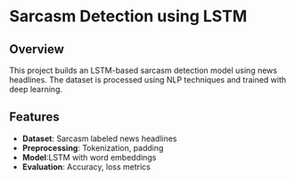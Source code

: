 # Sarcasm Detection using LSTM

## Overview
This project builds an LSTM-based sarcasm detection model using news headlines. The dataset is processed using NLP techniques and trained with deep learning.

## Features  
- **Dataset**: Sarcasm labeled news headlines
- **Preprocessing**: Tokenization, padding
- **Model**:LSTM with word embeddings
- **Evaluation**: Accuracy, loss metrics
